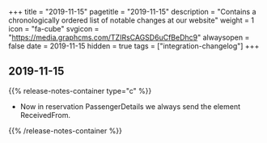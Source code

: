 +++
title = "2019-11-15"
pagetitle = "2019-11-15"
description = "Contains a chronologically ordered list of notable changes at our website"
weight = 1
icon = "fa-cube"
svgicon = "https://media.graphcms.com/TZIRsCAGSD6uCfBeDhc9"
alwaysopen = false
date = 2019-11-15
hidden = true
tags = ["integration-changelog"]
+++


## 2019-11-15
{{% release-notes-container type="c" %}}
- Now in reservation PassengerDetails we always send the element ReceivedFrom.

{{% /release-notes-container %}}